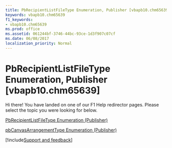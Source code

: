 ```yaml
---
title: PbRecipientListFileType Enumeration, Publisher [vbapb10.chm65639]
keywords: vbapb10.chm65639
f1_keywords:
- vbapb10.chm65639
ms.prod: office
ms.assetid: 061244bf-3746-44bc-93ce-1d3f907c07cf
ms.date: 06/08/2017
localization_priority: Normal
---
```



# PbRecipientListFileType Enumeration, Publisher [vbapb10.chm65639]

Hi there! You have landed on one of our F1 Help redirector pages. Please select the topic you were looking for below.

[PbRecipientListFileType Enumeration (Publisher)](https://msdn.microsoft.com/library/ff8e53ac-7b60-5ade-3357-51afb47c95bc%28Office.15%29.aspx)

[pbCanvasArrangementType Enumeration (Publisher)](https://msdn.microsoft.com/library/3b2037d4-eba4-478a-8b47-8c12d6a3e922%28Office.15%29.aspx)

[!include[Support and feedback](~/includes/feedback-boilerplate.md)]